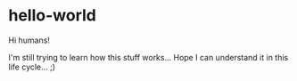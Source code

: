 hello-world
=============

Hi humans!

I'm still trying to learn how this stuff works... Hope I can understand it in this life cycle... ;)
